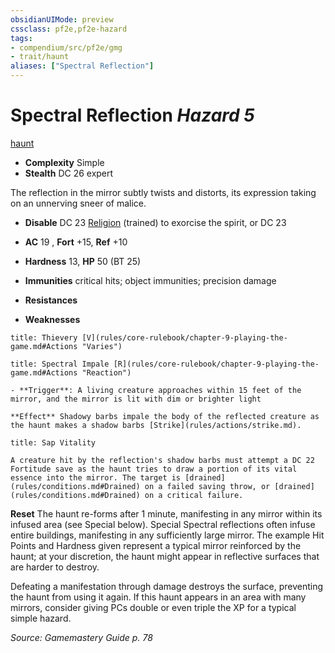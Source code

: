 ```yaml
---
obsidianUIMode: preview
cssclass: pf2e,pf2e-hazard
tags:
- compendium/src/pf2e/gmg
- trait/haunt
aliases: ["Spectral Reflection"]
---
```

# Spectral Reflection *Hazard 5*  
[haunt](rules/traits/haunt.md)  

- **Complexity** Simple
- **Stealth** DC 26 expert  

The reflection in the mirror subtly twists and distorts, its expression taking on an unnerving sneer of malice.

- **Disable** DC 23 [Religion](compendium/skills.md#Religion) (trained) to exorcise the spirit, or DC 23  

- **AC** 19 , **Fort** +15, **Ref** +10
- **Hardness** 13, **HP** 50 (BT 25)
- **Immunities** critical hits; object immunities; precision damage
- **Resistances** 
- **Weaknesses** 
     
```ad-embed-ability
title: Thievery [V](rules/core-rulebook/chapter-9-playing-the-game.md#Actions "Varies")
```
```ad-embed-ability
title: Spectral Impale [R](rules/core-rulebook/chapter-9-playing-the-game.md#Actions "Reaction")

- **Trigger**: A living creature approaches within 15 feet of the mirror, and the mirror is lit with dim or brighter light

**Effect** Shadowy barbs impale the body of the reflected creature as the haunt makes a shadow barbs [Strike](rules/actions/strike.md).
```
```ad-embed-ability
title: Sap Vitality

A creature hit by the reflection's shadow barbs must attempt a DC 22 Fortitude save as the haunt tries to draw a portion of its vital essence into the mirror. The target is [drained](rules/conditions.md#Drained) on a failed saving throw, or [drained](rules/conditions.md#Drained) on a critical failure.
```

**Reset** The haunt re-forms after 1 minute, manifesting in any mirror within its infused area (see Special below). Special Spectral reflections often infuse entire buildings, manifesting in any sufficiently large mirror. The example Hit Points and Hardness given represent a typical mirror reinforced by the haunt; at your discretion, the haunt might appear in reflective surfaces that are harder to destroy.

Defeating a manifestation through damage destroys the surface, preventing the haunt from using it again. If this haunt appears in an area with many mirrors, consider giving PCs double or even triple the XP for a typical simple hazard.  

*Source: Gamemastery Guide p. 78*
